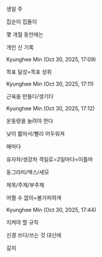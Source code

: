 생일 주

집순이 집돌이

몇 개월 동안에는

개인 신 기록

Kyunghee Min (Oct 30, 2025, 17:09)

목표 달성=목표 성취

Kyunghee Min (Oct 30, 2025, 17:11)

근육을 만들다/생기다

Kyunghee Min (Oct 30, 2025, 17:12)

운동량을 늘려야 한다

낮이 짧아서/빨리 어두워져

해마다

유자차/생강차
격일로=2일마다=이틀마

동그라미/엑스/세모

제목/주제/부주제

어쩔 수 없이=불가피하게

Kyunghee Min (Oct 30, 2025, 17:44)

지켜야 할 규칙

신경 쓰다/쓰는 것 대신에

길치